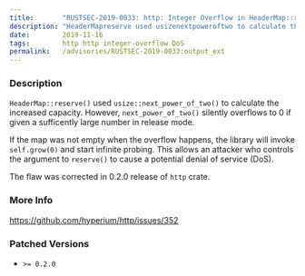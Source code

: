 ```yaml
---
title:       "RUSTSEC-2019-0033: http: Integer Overflow in HeaderMap::reserve() can cause Denial of Service"
description: "HeaderMapreserve used usizenextpoweroftwo to calculate the increased capacity. However, nextpoweroftwo silently overflows to 0 if given a sufficently large number in release mode. If the map was not empty when the overflow happens, the library will invoke self.grow0 and start infinite probing. This allows an attacker who controls the argument to reserve to cause a potential denial of service DoS. The flaw was corrected in 0.2.0 release of http crate."
date:        2019-11-16
tags:        http http integer-overflow DoS
permalink:   /advisories/RUSTSEC-2019-0033:output_ext
---
```


### Description

`HeaderMap::reserve()` used `usize::next_power_of_two()` to calculate the increased capacity.
However, `next_power_of_two()` silently overflows to 0 if given a sufficently large number
in release mode.

If the map was not empty when the overflow happens,
the library will invoke `self.grow(0)` and start infinite probing.
This allows an attacker who controls the argument to `reserve()`
to cause a potential denial of service (DoS).

The flaw was corrected in 0.2.0 release of `http` crate.

### More Info

<https://github.com/hyperium/http/issues/352>

### Patched Versions

- `>= 0.2.0`


